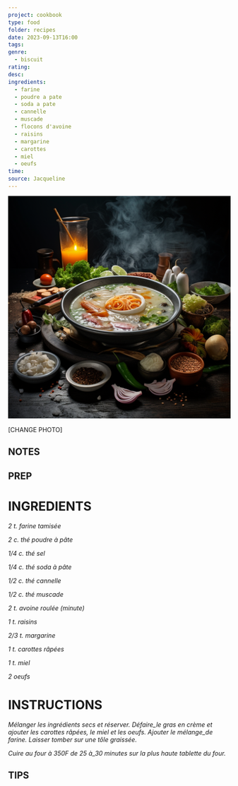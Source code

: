 ```yaml
---
project: cookbook
type: food
folder: recipes
date: 2023-09-13T16:00
tags: 
genre:
  - biscuit
rating: 
desc: 
ingredients:
  - farine
  - poudre a pate
  - soda a pate
  - cannelle
  - muscade
  - flocons d'avoine
  - raisins
  - margarine
  - carottes
  - miel
  - oeufs
time: 
source: Jacqueline
---
```


![IMAGE](_default.png)


[CHANGE PHOTO]


## NOTES




## PREP


# INGREDIENTS

_2 t. farine tamisée_

_2 c. thé poudre à pâte_

_1/4 c. thé sel_

_1/4 c. thé soda à pâte_

_1/2 c. thé cannelle_

_1/2 c. thé muscade_

_2 t. avoine roulée (minute)_

_1 t. raisins_

_2/3 t. margarine_

_1 t. carottes râpées_

_1 t. miel_

_2 oeufs_


# INSTRUCTIONS

_Mélanger les ingrédients secs et réserver._
_Défaire_le gras en crème et ajouter les_
_carottes râpées, le miel et les oeufs. Ajouter_
_le mélange_de farine. Laisser tomber sur une_
_tôle graissée._

_Cuire au four à 350F de 25 à_30 minutes sur la plus haute tablette du four._




## TIPS



